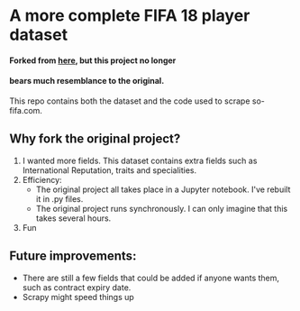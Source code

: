 # A more complete FIFA 18 player dataset

#### Forked from [here](https://github.com/amanthedorkknight/fifa18-all-player-statistics), but this project no longer
#### bears much resemblance to the original.

This repo contains both the dataset and the code used to scrape so-fifa.com.

## Why fork the original project?

1. I wanted more fields. This dataset contains extra fields such as International Reputation, traits and specialities.
2. Efficiency:
    - The original project all takes place in a Jupyter notebook. I've rebuilt it in .py files.
    - The original project runs synchronously. I can only imagine that this takes several hours.
3. Fun

## Future improvements:

- There are still a few fields that could be added if anyone wants them, such as contract expiry date.
- Scrapy might speed things up